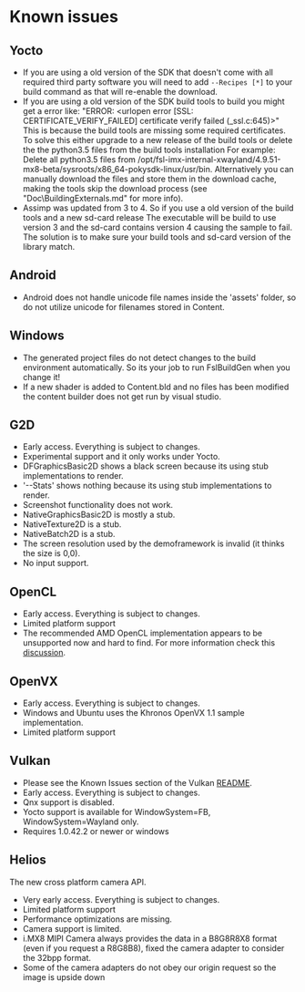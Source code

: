 # Known issues

## Yocto

- If you are using a old version of the SDK that doesn't come with all required third party software you will need to add  ```--Recipes [*]``` to your build command as that will re-enable the download.
- If you are using a old version of the SDK build tools to build you might get a error like:
  "ERROR: <urlopen error [SSL: CERTIFICATE_VERIFY_FAILED] certificate verify failed (_ssl.c:645)>"
  This is because the build tools are missing some required certificates.
  To solve this either upgrade to a new release of the build tools or delete the the python3.5 files from the build tools installation
  For example: Delete all python3.5 files from /opt/fsl-imx-internal-xwayland/4.9.51-mx8-beta/sysroots/x86_64-pokysdk-linux/usr/bin.
  Alternatively you can manually download the files and store them in the download cache,
  making the tools skip the download process (see "Doc\BuildingExternals.md" for more info).
- Assimp was updated from 3 to 4. So if you use a old version of the build tools and a new sd-card release
  The executable will be build to use version 3 and the sd-card contains version 4 causing the sample to fail.
  The solution is to make sure your build tools and sd-card version of the library match.
  
## Android

- Android does not handle unicode file names inside the 'assets' folder,
  so do not utilize unicode for filenames stored in Content.

## Windows

- The generated project files do not detect changes to the build environment automatically.
  So its your job to run FslBuildGen when you change it!
- If a new shader is added to Content.bld and no files has been modified the content builder
  does not get run by visual studio.

## G2D

- Early access. Everything is subject to changes.
- Experimental support and it only works under Yocto.
- DFGraphicsBasic2D shows a black screen because its using stub implementations to render.
- '--Stats' shows nothing because its using stub implementations to render.
- Screenshot functionality does not work.
- NativeGraphicsBasic2D is mostly a stub.
- NativeTexture2D is a stub.
- NativeBatch2D is a stub.
- The screen resolution used by the demoframework is invalid (it thinks the size is 0,0).
- No input support.

## OpenCL

- Early access. Everything is subject to changes.
- Limited platform support
- The recommended AMD OpenCL implementation appears to be unsupported now and hard to find. For more information check this [discussion](https://community.amd.com/thread/228114).

## OpenVX

- Early access. Everything is subject to changes.
- Windows and Ubuntu uses the Khronos OpenVX 1.1 sample implementation.
- Limited platform support

## Vulkan

- Please see the Known Issues section of the Vulkan [README](Doc/Vulkan/README.md).
- Early access. Everything is subject to changes.
- Qnx support is disabled.
- Yocto support is available for WindowSystem=FB, WindowSystem=Wayland only.
- Requires 1.0.42.2 or newer or windows

## Helios

The new cross platform camera API.

- Very early access. Everything is subject to changes.
- Limited platform support
- Performance optimizations are missing.
- Camera support is limited.
- i.MX8 MIPI Camera always provides the data in a B8G8R8X8 format (even if you request a R8G8B8), fixed the camera adapter to consider the 32bpp format.
- Some of the camera adapters do not obey our origin request so the image is upside down
